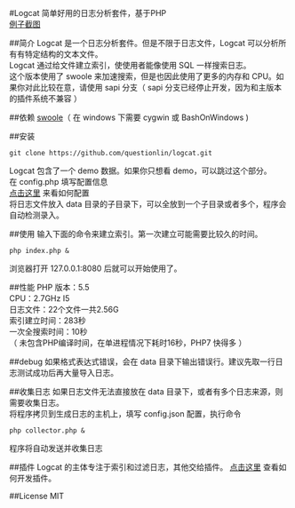 #Logcat
简单好用的日志分析套件，基于PHP  
[例子截图](https://github.com/questionlin/logcat/blob/master/docs/demo.png)

##简介
Logcat 是一个日志分析套件。但是不限于日志文件，Logcat 可以分析所有有特定结构的文本文件。  
Logcat 通过给文件建立索引，使使用者能像使用 SQL 一样搜索日志。  
这个版本使用了 swoole 来加速搜索，但是也因此使用了更多的内存和 CPU。如果你对此比较在意，请使用 sapi 分支（ sapi 分支已经停止开发，因为和主版本的插件系统不兼容 ）

##依赖
[swoole](https://github.com/swoole/swoole-src)（ 在 windows 下需要 cygwin 或 BashOnWindows )

##安装
```shell
git clone https://github.com/questionlin/logcat.git
```
Logcat 包含了一个 demo 数据。如果你只想看 demo，可以跳过这个部分。  
在 config.php 填写配置信息  
[点击这里](https://github.com/questionlin/logcat/blob/master/docs/config_zh.md) 来看如何配置  
将日志文件放入 data 目录的子目录下，可以全放到一个子目录或者多个，程序会自动检测录入。

##使用
输入下面的命令来建立索引。第一次建立可能需要比较久的时间。
```shell
php index.php &
```
浏览器打开 127.0.0.1:8080 后就可以开始使用了。

##性能
PHP 版本：5.5  
CPU：2.7GHz I5  
日志文件：22个文件一共2.56G  
索引建立时间：283秒  
一次全搜索时间：10秒  
（ 未包含PHP编译时间，在单进程情况下耗时16秒，PHP7 快得多 ）

##debug
如果格式表达式错误，会在 data 目录下输出错误行。建议先取一行日志测试成功后再大量导入日志。

##收集日志
如果日志文件无法直接放在 data 目录下，或者有多个日志来源，则需要收集日志。  
将程序拷贝到生成日志的主机上，填写 config.json 配置，执行命令
```shell
php collector.php &
```
程序将自动发送并收集日志

##插件
Logcat 的主体专注于索引和过滤日志，其他交给插件。
[点击这里](https://github.com/questionlin/logcat/blob/master/docs/plugin_zh.md) 查看如何开发插件。

##License
MIT